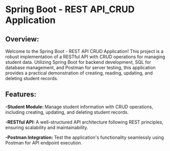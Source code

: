 <h1>Spring Boot - REST API_CRUD Application</h1>
<h2>Overview:</h2>
<p>Welcome to the Spring Boot - REST API CRUD Application! This project is a robust implementation of a RESTful API with CRUD operations for managing student data. Utilizing Spring Boot for backend development, SQL for database management, and Postman for server testing, this application provides a practical demonstration of creating, reading, updating, and deleting student records.</p>
<h2>Features:</h2>
<p><b>-Student Module: </b>Manage student information with CRUD operations, including creating, updating, and deleting student records.</p>
<p><b>-RESTful API: </b> A well-structured API architecture following REST principles, ensuring scalability and maintainability.</p>
<p><b>-Postman Integration: </b>Test the application's functionality seamlessly using Postman for API endpoint execution.</p>
